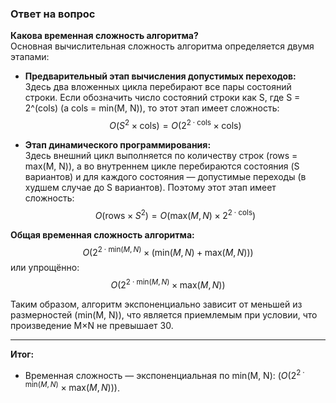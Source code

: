 ### Ответ на вопрос

**Какова временная сложность алгоритма?**  
Основная вычислительная сложность алгоритма определяется двумя этапами:

- **Предварительный этап вычисления допустимых переходов:**  
Здесь два вложенных цикла перебирают все пары состояний строки. Если обозначить число состояний строки как S, где S = 2^(cols) (а cols = min(M, N)), то этот этап имеет сложность:
$$
O(S^2 \times \text{cols}) = O(2^{2 \cdot \text{cols}} \times \text{cols})
$$

- **Этап динамического программирования:**  
Здесь внешний цикл выполняется по количеству строк (rows = max(M, N)), а во внутреннем цикле перебираются состояния (S вариантов) и для каждого состояния — допустимые переходы (в худшем случае до S вариантов). Поэтому этот этап имеет сложность:
$$
O(\text{rows} \times S^2) = O(\text{max}(M, N) \times 2^{2 \cdot \text{cols}})
$$

**Общая временная сложность алгоритма:**
$$
O(2^{2 \cdot \text{min}(M, N)} \times (\text{min}(M, N) + \text{max}(M, N)))
$$
или упрощённо:
$$
O(2^{2 \cdot \text{min}(M, N)} \times \text{max}(M, N))
$$

Таким образом, алгоритм экспоненциально зависит от меньшей из размерностей (min(M, N)), что является приемлемым при условии, что произведение M×N не превышает 30.

---

**Итог:**
- Временная сложность — экспоненциальная по min(M, N): $(O(2^{2\cdot\text{min}(M, N)} \times \text{max}(M, N)))$.
